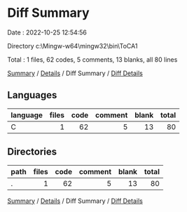# Diff Summary

Date : 2022-10-25 12:54:56

Directory c:\\Mingw-w64\\mingw32\\bin\\ToCA1

Total : 1 files,  62 codes, 5 comments, 13 blanks, all 80 lines

[Summary](results.md) / [Details](details.md) / Diff Summary / [Diff Details](diff-details.md)

## Languages
| language | files | code | comment | blank | total |
| :--- | ---: | ---: | ---: | ---: | ---: |
| C | 1 | 62 | 5 | 13 | 80 |

## Directories
| path | files | code | comment | blank | total |
| :--- | ---: | ---: | ---: | ---: | ---: |
| . | 1 | 62 | 5 | 13 | 80 |

[Summary](results.md) / [Details](details.md) / Diff Summary / [Diff Details](diff-details.md)